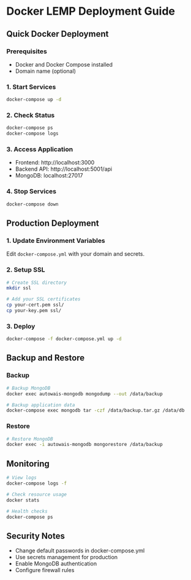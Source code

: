 # Docker LEMP Deployment Guide

## Quick Docker Deployment

### Prerequisites

- Docker and Docker Compose installed
- Domain name (optional)

### 1. Start Services

```bash
docker-compose up -d
```

### 2. Check Status

```bash
docker-compose ps
docker-compose logs
```

### 3. Access Application

- Frontend: http://localhost:3000
- Backend API: http://localhost:5001/api
- MongoDB: localhost:27017

### 4. Stop Services

```bash
docker-compose down
```

## Production Deployment

### 1. Update Environment Variables

Edit `docker-compose.yml` with your domain and secrets.

### 2. Setup SSL

```bash
# Create SSL directory
mkdir ssl

# Add your SSL certificates
cp your-cert.pem ssl/
cp your-key.pem ssl/
```

### 3. Deploy

```bash
docker-compose -f docker-compose.yml up -d
```

## Backup and Restore

### Backup

```bash
# Backup MongoDB
docker exec autowais-mongodb mongodump --out /data/backup

# Backup application data
docker-compose exec mongodb tar -czf /data/backup.tar.gz /data/db
```

### Restore

```bash
# Restore MongoDB
docker exec -i autowais-mongodb mongorestore /data/backup
```

## Monitoring

```bash
# View logs
docker-compose logs -f

# Check resource usage
docker stats

# Health checks
docker-compose ps
```

## Security Notes

- Change default passwords in docker-compose.yml
- Use secrets management for production
- Enable MongoDB authentication
- Configure firewall rules
